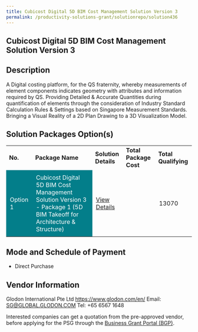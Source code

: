 ```yaml
---
title: Cubicost Digital 5D BIM Cost Management Solution Version 3
permalink: /productivity-solutions-grant/solutionrepo/solution436
---
```


## Cubicost Digital 5D BIM Cost Management Solution Version 3

## Description

A Digital costing platform, for the QS fraternity, whereby measurements of element components indicates geometry with attributes and information required by QS. Providing Detailed & Accurate Quantities during quantification of elements through the consideration of Industry Standard Calculation Rules & Settings based on Singapore Measurement Standards. Bringing a Visual Reality of a 2D Plan Drawing to a 3D Visualization Model.

## Solution Packages Option(s)

<table>
<tr>
<td><b>No.</b></td>
<td><b>Package Name</b></td>
<td><b>Solution Details</b></td>
<td><b>Total Package Cost</b></td>
<td><b>Total Qualifying</b></td>
</tr>
<tr>
<td style='padding: 10px; background-color: #037E8A; color: #FFFFFF;'>Option 1</td>
<td style='padding: 10px; background-color: #037E8A; color: #FFFFFF;'>Cubicost Digital 5D BIM Cost Management Solution Version 3 - Package 1 (5D BIM Takeoff for Architecture & Structure)</td>
<td style='padding: 10px;'><a href='https://www.gobusiness.gov.sg/images/psg/Glodon_International_20200151_Annex_3_20200625152127_Part_1.pdf' target='_blank'>View Details</a></td>
<td style='padding: 10px;'></td>
<td style='padding: 10px;'>13070</td>
</tr>
</table>

## Mode and Schedule of Payment

 - Direct Purchase

## Vendor Information

 Glodon International Pte Ltd
https://www.glodon.com/en/
Email: SG@GLOBAL.GLODON.COM
Tel: +65 6567 1648

Interested companies can get a quotation from the pre-approved vendor, before applying for the PSG through the <a href='https://www.businessgrants.gov.sg/'>Business Grant Portal (BGP)</a>.

<script src="/jquery/resize-tables.js"></script>
